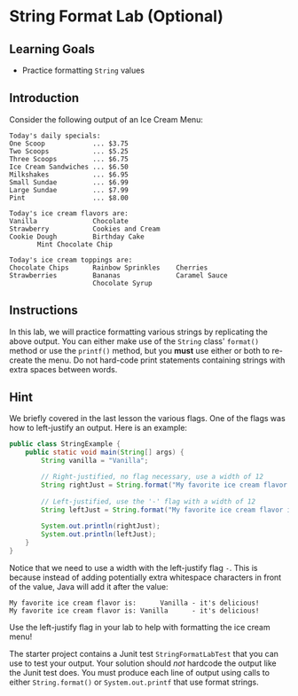 # String Format Lab (Optional)

## Learning Goals

- Practice formatting `String` values

## Introduction

Consider the following output of an Ice Cream Menu:

```text
Today's daily specials:
One Scoop            ... $3.75
Two Scoops           ... $5.25
Three Scoops         ... $6.75
Ice Cream Sandwiches ... $6.50
Milkshakes           ... $6.95
Small Sundae         ... $6.99
Large Sundae         ... $7.99
Pint                 ... $8.00

Today's ice cream flavors are:
Vanilla              Chocolate
Strawberry           Cookies and Cream
Cookie Dough         Birthday Cake
       Mint Chocolate Chip

Today's ice cream toppings are:
Chocolate Chips      Rainbow Sprinkles    Cherries
Strawberries         Bananas              Caramel Sauce
                     Chocolate Syrup
```

## Instructions

In this lab, we will practice formatting various strings by replicating the
above output. You can either make use of the `String` class' `format()` method
or use the `printf()` method, but you **must** use either or both to re-create
the menu.  Do not hard-code print statements containing
strings with extra spaces between words.

## Hint

We briefly covered in the last lesson the various flags. One of the flags was
how to left-justify an output. Here is an example:

```java
public class StringExample {
    public static void main(String[] args) {
        String vanilla = "Vanilla";

        // Right-justified, no flag necessary, use a width of 12
        String rightJust = String.format("My favorite ice cream flavor is: %12s - it's delicious!", vanilla);
        
        // Left-justified, use the '-' flag with a width of 12
        String leftJust = String.format("My favorite ice cream flavor is: %-12s - it's delicious!", vanilla);
        
        System.out.println(rightJust);
        System.out.println(leftJust);
    }
}
```

Notice that we need to use a width with the left-justify flag `-`. This is
because instead of adding potentially extra whitespace characters in front of
the value, Java will add it after the value:

```text
My favorite ice cream flavor is:      Vanilla - it's delicious!
My favorite ice cream flavor is: Vanilla      - it's delicious!
```

Use the left-justify flag in your lab to help with formatting the ice cream
menu!

The starter project contains a Junit test `StringFormatLabTest` that
you can use to test your output.  Your solution should *not* hardcode
the output like the Junit test does.  You must produce each line of output
using calls to either `String.format()` or `System.out.printf` that use
format strings.